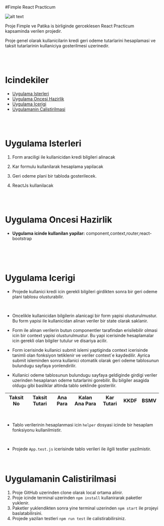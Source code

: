 #Fimple React Practicum

![alt text](https://patika-cohorts-prod.s3-eu-central-1.amazonaws.com/cohorts/fimple-react-practicum/9aiPrheejW3rfaXYW-cohorts-cover)

Proje Fimple ve Patika is birliginde gerceklesen React Practicum kapsaminda verilen projedir.

Proje genel olarak kullanicilarin kredi geri odeme tutarlarini hesaplamasi ve taksit tutarlarinin kullaniciya gosterilmesi uzerinedir.

<br>
<br>

# Icindekiler

- [Uygulama Isterleri](#uygulama-isterleri)
- [Uygulama Oncesi Hazirlik](#uygulama-oncesi-hazirlik)
- [Uygulama Icerigi](#uygulama-icerigi)
- [Uygulamanin Calistirilmasi](#uygulamanin-calistirilmasi)

<br>
<br>

# Uygulama Isterleri

1. Form araciligi ile kullanicidan kredi bilgileri alinacak

2. Kar formulu kullanilarak hesaplama yapilacak

3. Geri odeme plani bir tabloda gosterilecek.

4. ReactJs kullanilacak

<br>
<br>

# Uygulama Oncesi Hazirlik

- **Uygulama icinde kullanilan yapilar:** component,context,router,react-bootstrap

<br>
<br>
<br>

# Uygulama Icerigi

- Projede kullanici kredi icin gerekli bilgileri girdikten sonra bir geri odeme plani tablosu olusturabilir.

<br>

- Oncelikle kullanicidan bilgilerin alanicagi bir form yapisi olusturulmustur. Bu form yapisi ile kullanicidan alinan veriler bir state olarak saklanir.
  <br>

- Form ile alinan verilerin butun componentler tarafindan erisilebilir olmasi icin bir context yapisi olusturulmustur. Bu yapi icerisinde hesaplamalar icin gerekli olan bilgiler tutulur ve disariya acilir.
  <br>

- Form icerisinde kullanici submit islemi yaptiginda context icerisinde tanimli olan fonksiyon tetiklenir ve veriler context`e kaydedilir. Ayrica submit isleminden sonra kullanici otomatik olarak geri odeme tablosunun bulundugu sayfaya yonlendirilir.
  <br>

- Kullanici odeme tablosunun bulundugu sayfaya geldiginde girdigi veriler uzerinden hesaplanan odeme tutarlarini gorebilir. Bu bilgiler asagida oldugu gibi basliklar altinda tablo seklinde gosterilir.

| Taksit No | Taksit Tutari | Ana Para | Kalan Ana Para | Kar Tutari | KKDF | BSMV |
| --------- | ------------- | -------- | -------------- | ---------- | ---- | ---- |

<br>

- Tablo verilerinin hesaplanmasi icin `helper` dosyasi icinde bir hesaplam fonksiyonu kullanilmistir.

<br>

- Projede `App.test.js` icerisinde tablo verileri ile ilgili testler yazilmistir.
  <br>
  <br>
  <br>

# Uygulamanin Calistirilmasi

1. Proje GitHub uzerinden clone olarak local ortama alinir.
   <br>
2. Proje icinde terminal uzerinden `npm install` kullanirarak paketler yuklenir.
   <br>
3. Paketler yuklendikten sonra yine terminal uzerinden `npm start` ile projeyi baslatabilirsini.
   <br>
4. Projede yazilan testleri `npm run test` ile calistirabilirsiniz.
